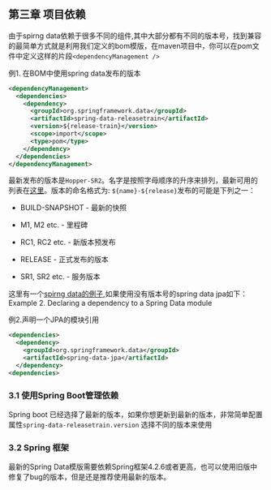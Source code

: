## 第三章 项目依赖

由于spirng data依赖于很多不同的组件,其中大部分都有不同的版本号，找到兼容的最简单方式就是利用我们定义的bom模版，在maven项目中，你可以在pom文件中定义这样的片段```<dependencyManagement />``` 

例1. 在BOM中使用spring data发布的版本
``` xml
<dependencyManagement>
  <dependencies>
    <dependency>
      <groupId>org.springframework.data</groupId>
      <artifactId>spring-data-releasetrain</artifactId>
      <version>${release-train}</version>
      <scope>import</scope>
      <type>pom</type>
    </dependency>
  </dependencies>
</dependencyManagement>
```

最新发布的版本是```Hopper-SR2```。名字是按照字母顺序的升序来排列，最新可用的列表在[这里](https://github.com/spring-projects/spring-data-commons/wiki/Release-planning)。版本的命名格式为: ```${name}-${release}```发布的可能是下列之一：

- BUILD-SNAPSHOT - 最新的快照
- M1, M2 etc. - 里程碑
- RC1, RC2 etc. - 新版本预发布
- RELEASE - 正式发布的版本
- SR1, SR2 etc. - 服务版本

这里有一个[spirng data的例子](https://github.com/spring-projects/spring-data-examples/tree/master/bom),如果使用没有版本号的spring data jpa如下：
Example 2. Declaring a dependency to a Spring Data module 

例2.声明一个JPA的模块引用
``` xml
<dependencies>
  <dependency>
    <groupId>org.springframework.data</groupId>
    <artifactId>spring-data-jpa</artifactId>
  </dependency>
<dependencies>
```

### 3.1 使用Spring Boot管理依赖
Spring boot 已经选择了最新的版本，如果你想更新到最新的版本，非常简单配置属性```spring-data-releasetrain.version``` 选择不同的版本来使用

### 3.2 Spring 框架
最新的Spring Data模版需要依赖Spring框架4.2.6或者更高，也可以使用旧版中修复了bug的版本，但是还是推荐使用最新的版本。

